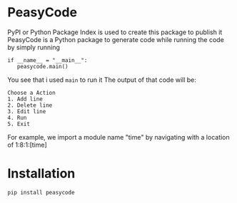# PeasyCode
PyPI or Python Package Index is used to create this package to publish it
PeasyCode is a Python package to generate code while running the code by simply running 
``` import peasycode
if __name__ = "__main__":
   peasycode.main()
```
You see that i used ```main``` to run it
The output of that code will be:
```
Choose a Action
1. Add line
2. Delete line
3. Edit line
4. Run
5. Exit
```
For example, we import a module name "time" by navigating with a location of 1:8:1:[time]
# Installation
```
pip install peasycode
```
